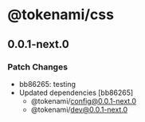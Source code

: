 # @tokenami/css

## 0.0.1-next.0

### Patch Changes

- bb86265: testing
- Updated dependencies [bb86265]
  - @tokenami/config@0.0.1-next.0
  - @tokenami/dev@0.0.1-next.0

